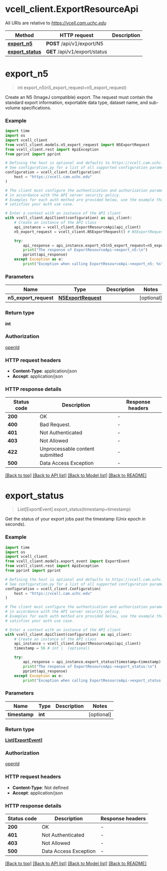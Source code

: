 # vcell_client.ExportResourceApi

All URIs are relative to *https://vcell.cam.uchc.edu*

Method | HTTP request | Description
------------- | ------------- | -------------
[**export_n5**](ExportResourceApi.md#export_n5) | **POST** /api/v1/export/N5 | 
[**export_status**](ExportResourceApi.md#export_status) | **GET** /api/v1/export/status | 


# **export_n5**
> int export_n5(n5_export_request=n5_export_request)



Create an N5 (ImageJ compatible) export. The request must contain the standard export information, exportable data type, dataset name, and sub-volume specifications.

### Example

```python
import time
import os
import vcell_client
from vcell_client.models.n5_export_request import N5ExportRequest
from vcell_client.rest import ApiException
from pprint import pprint

# Defining the host is optional and defaults to https://vcell.cam.uchc.edu
# See configuration.py for a list of all supported configuration parameters.
configuration = vcell_client.Configuration(
    host = "https://vcell.cam.uchc.edu"
)

# The client must configure the authentication and authorization parameters
# in accordance with the API server security policy.
# Examples for each auth method are provided below, use the example that
# satisfies your auth use case.

# Enter a context with an instance of the API client
with vcell_client.ApiClient(configuration) as api_client:
    # Create an instance of the API class
    api_instance = vcell_client.ExportResourceApi(api_client)
    n5_export_request = vcell_client.N5ExportRequest() # N5ExportRequest |  (optional)

    try:
        api_response = api_instance.export_n5(n5_export_request=n5_export_request)
        print("The response of ExportResourceApi->export_n5:\n")
        pprint(api_response)
    except Exception as e:
        print("Exception when calling ExportResourceApi->export_n5: %s\n" % e)
```



### Parameters

Name | Type | Description  | Notes
------------- | ------------- | ------------- | -------------
 **n5_export_request** | [**N5ExportRequest**](N5ExportRequest.md)|  | [optional] 

### Return type

**int**

### Authorization

[openId](../README.md#openId)

### HTTP request headers

 - **Content-Type**: application/json
 - **Accept**: application/json

### HTTP response details
| Status code | Description | Response headers |
|-------------|-------------|------------------|
**200** | OK |  -  |
**400** | Bad Request. |  -  |
**401** | Not Authenticated |  -  |
**403** | Not Allowed |  -  |
**422** | Unprocessable content submitted |  -  |
**500** | Data Access Exception |  -  |

[[Back to top]](#) [[Back to API list]](../README.md#documentation-for-api-endpoints) [[Back to Model list]](../README.md#documentation-for-models) [[Back to README]](../README.md)

# **export_status**
> List[ExportEvent] export_status(timestamp=timestamp)



Get the status of your export jobs past the timestamp (Unix epoch in seconds).

### Example

```python
import time
import os
import vcell_client
from vcell_client.models.export_event import ExportEvent
from vcell_client.rest import ApiException
from pprint import pprint

# Defining the host is optional and defaults to https://vcell.cam.uchc.edu
# See configuration.py for a list of all supported configuration parameters.
configuration = vcell_client.Configuration(
    host = "https://vcell.cam.uchc.edu"
)

# The client must configure the authentication and authorization parameters
# in accordance with the API server security policy.
# Examples for each auth method are provided below, use the example that
# satisfies your auth use case.

# Enter a context with an instance of the API client
with vcell_client.ApiClient(configuration) as api_client:
    # Create an instance of the API class
    api_instance = vcell_client.ExportResourceApi(api_client)
    timestamp = 56 # int |  (optional)

    try:
        api_response = api_instance.export_status(timestamp=timestamp)
        print("The response of ExportResourceApi->export_status:\n")
        pprint(api_response)
    except Exception as e:
        print("Exception when calling ExportResourceApi->export_status: %s\n" % e)
```



### Parameters

Name | Type | Description  | Notes
------------- | ------------- | ------------- | -------------
 **timestamp** | **int**|  | [optional] 

### Return type

[**List[ExportEvent]**](ExportEvent.md)

### Authorization

[openId](../README.md#openId)

### HTTP request headers

 - **Content-Type**: Not defined
 - **Accept**: application/json

### HTTP response details
| Status code | Description | Response headers |
|-------------|-------------|------------------|
**200** | OK |  -  |
**401** | Not Authenticated |  -  |
**403** | Not Allowed |  -  |
**500** | Data Access Exception |  -  |

[[Back to top]](#) [[Back to API list]](../README.md#documentation-for-api-endpoints) [[Back to Model list]](../README.md#documentation-for-models) [[Back to README]](../README.md)

